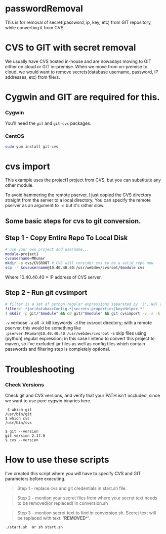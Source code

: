 # passwordRemoval
This is for removal of secret(password, ip, key, etc) from GIT repository, while converting it from CVS.
 
# CVS to GIT with secret removal
We usually have CVS hosted in-house and are nowadays moving to GIT either on cloud or GIT in-premise.  When we move from on-premise to cloud, we would want to remove secrets(database username, password, IP addresses, etc) from file/s.

# Cygwin and GIT are required for this.
### Cygwin
You'll need the `git` and `git-cvs` packages.


### CentOS
 ```bash
sudo yum install git-cvs
```

#  cvs import
This example uses the project1 project from CVS, but you can substitute any other module.

To avoid hammering the remote pserver, I just copied the CVS directory straight from the server to a local directory.  You can specify the remote pserver as an argument to ```-d``` but it's rather slow.

## Some basic steps for cvs to git conversion.
## Step 1 - Copy Entire Repo To Local Disk
```bash
# use your own project and username...
module=project1
cvsusername=MKumar
mkdir -p cvs/CVSROOT # CVS will consider cvs to be a valid repo now
scp -r $cvsusername@10.40.40.40:/usr/webdev/cvsroot/$module cvs
```
Where 10.40.40.40 = IP address of CVS server.

## Step 2 - Run git cvsimport
```bash
# filter is a set of python regular expressions separated by '|', NOT a file glob.
filter='.*jar|databaseConfig.*|secrets.properties|keysHelper.*'
( mkdir -p git/"$module" && cd git/"$module" && git cvsimport -v -a -k -S "$filter" -d `realpath ../..`/cvs "$module" )
```


```-v``` verbose
```-a``` all
```-k``` kill keywords
```-d``` the cvsroot directory; with a remote pserver, this would be something like ```:pserver:MKumar@10.40.40.40:/usr/webdev/cvsroot```
```-S``` skip files using (python) regular expression; in this case I intend to convert this project to maven, so I've excluded jar files as well as config files which contain passwords and filtering step is completely optional.


# Troubleshooting
### Check Versions
Check git and CVS versions, and verify that your PATH isn't occluded, since we want to use pure cygwin binaries here.
```
 $ which git
/usr/bin/git
$ which cvs
/usr/bin/cvs

$ git --version
git version 2.17.0
$ cvs --version 
```

# How to use these scripts
I've created this script where you will have to specify CVS and GIT parameters before executing.
> Step 1 - replace cvs and git credentials in start.sh file.

> Step 2 - mention your secret files from where your secret text needs to be removed(or replaced) in conversion.sh

> Step 3 - mention secret text to find in conversion.sh. Secret text will be replaced with text: '**REMOVED***'.
```bash
./start.sh  or sh start.sh
```

